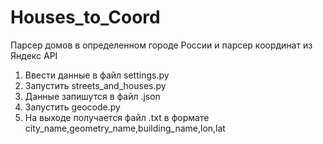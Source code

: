 # Houses_to_Coord
Парсер домов в определенном городе России и парсер координат из Яндекс API


1. Ввести данные в файл settings.py
2. Запустить streets_and_houses.py
3. Данные запишутся в файл .json
4. Запустить geocode.py
5. На выходе получается файл .txt в формате city_name,geometry_name,building_name,lon,lat
